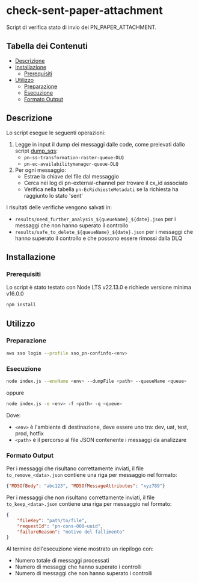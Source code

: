 # check-sent-paper-attachment

Script di verifica stato di invio dei PN_PAPER_ATTACHMENT.

## Tabella dei Contenuti

* [Descrizione](#descrizione)
* [Installazione](#installazione)
  * [Prerequisiti](#prerequisiti)
* [Utilizzo](#utilizzo)
  * [Preparazione](#preparazione)
  * [Esecuzione](#esecuzione)
  * [Formato Output](#formato-output)

## Descrizione

Lo script esegue le seguenti operazioni:

1. Legge in input il dump dei messaggi dalle code, come prelevati dallo script [dump_sqs](https://github.com/pagopa/pn-troubleshooting/tree/main/dump_sqs):
   - `pn-ss-transformation-raster-queue-DLQ`
   - `pn-ec-availabilitymanager-queue-DLQ` 
2. Per ogni messaggio:
   - Estrae la chiave del file dal messaggio
   - Cerca nei log di pn-external-channel per trovare il cx_id associato
   - Verifica nella tabella `pn-EcRichiesteMetadati` se la richiesta ha raggiunto lo stato 'sent'

I risultati delle verifiche vengono salvati in:
- `results/need_further_analysis_${queueName}_${date}.json` per i messaggi che non hanno superato il controllo
- `results/safe_to_delete_${queueName}_${date}.json` per i messaggi che hanno superato il controllo e che possono essere rimossi dalla DLQ

## Installazione

### Prerequisiti

Lo script è stato testato con Node LTS v22.13.0 e richiede versione minima v16.0.0

```bash
npm install
```

## Utilizzo

### Preparazione

```bash
aws sso login --profile sso_pn-confinfo-<env>
```

### Esecuzione

```bash
node index.js --envName <env> --dumpFile <path> --queueName <queue>
```
oppure
```bash
node index.js -e <env> -f <path> -q <queue>
```

Dove:
- `<env>` è l'ambiente di destinazione, deve essere uno tra: dev, uat, test, prod, hotfix
- `<path>` è il percorso al file JSON contenente i messaggi da analizzare

### Formato Output

Per i messaggi che risultano correttamente inviati, il file `to_remove_<data>.json` contiene una riga per messaggio nel formato:
```json
{"MD5OfBody": "abc123", "MD5OfMessageAttributes": "xyz789"}
```

Per i messaggi che non risultano correttamente inviati, il file `to_keep_<data>.json` contiene una riga per messaggio nel formato:
```json
{
    "fileKey": "path/to/file",
    "requestId": "pn-cons-000~uuid",
    "failureReason": "motivo del fallimento"
}
```

Al termine dell'esecuzione viene mostrato un riepilogo con:
- Numero totale di messaggi processati
- Numero di messaggi che hanno superato i controlli
- Numero di messaggi che non hanno superato i controlli